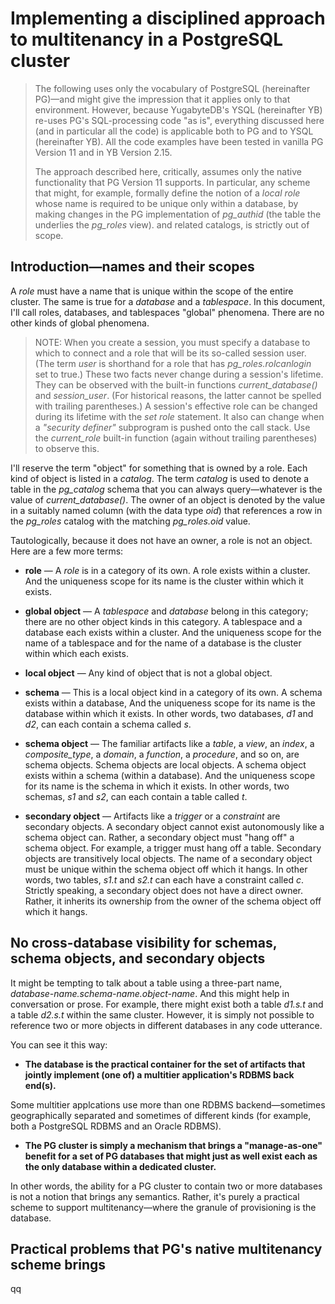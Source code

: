 # Implementing a disciplined approach to multitenancy in a PostgreSQL cluster

>  The following uses only the vocabulary of PostgreSQL (hereinafter PG)—and might give the impression that it applies only to that environment. However, because YugabyteDB's YSQL (hereinafter YB) re-uses PG's SQL-processing code "as is", everything discussed here (and in particular all the code) is applicable both to PG and to YSQL (hereinafter YB). All the code examples have been tested in vanilla PG Version 11 and in YB Version 2.15.
>
> The approach described here, critically, assumes only the native functionality that PG Version 11 supports. In particular, any scheme that might, for example, formally define the notion of a _local role_ whose name is required to be unique only within a database, by making changes in the PG implementation of _pg_authid_ (the table the underlies the _pg_roles_ view). and related catalogs, is strictly out of scope.

## Introduction—names and their scopes

A _role_ must have a name that is unique within the scope of the entire cluster. The same is true for a _database_ and a _tablespace_. In this document, I'll call roles, databases, and tablespaces "global" phenomena. There are no other kinds of global phenomena.

> NOTE: When you create a session, you must specify a database to which to connect and a role that will be its so-called session user. (The term _user_ is shorthand for a role that has _pg_roles.rolcanlogin_ set to true.) These two facts never change during a session's lifetime. They can be observed with the built-in functions _current_database()_ and _session_user_. (For historical reasons, the latter cannot be spelled with trailing parentheses.) A session's effective role can be changed during its lifetime with the _set role_ statement. It also can change when a _"security definer"_ subprogram is pushed onto the call stack. Use the _current_role_ built-in function (again without trailing parentheses) to observe this.

I'll reserve the term "object" for something that is owned by a role. Each kind of object is listed in a _catalog_. The term _catalog_ is used to denote a table in the _pg_catalog_ schema that you can always query—whatever is the value of _current_database()_. The owner of an object is denoted by the value in a suitably named column (with the data type _oid_) that references a row in the _pg_roles_ catalog with the matching _pg_roles.oid_ value.

Tautologically, because it does not have an owner, a role is not an object. Here are a few more terms:

- **role** — A _role_ is in a category of its own. A role exists within a cluster. And the uniqueness scope for its name is the cluster within which it exists.

- **global object** — A _tablespace_ and _database_ belong in this category; there are no other object kinds in this category. A tablespace and a database each exists within a cluster. And the uniqueness scope for the name of a tablespace and for the name of a database is the cluster within which each exists.
- **local object** — Any kind of object that is not a global object. 
- **schema** — This is a local object kind in a category of its own. A schema exists within a database, And the uniqueness scope for its name is the database within which it exists. In other words, two databases, _d1_ and _d2_, can each contain a schema called _s_.
- **schema object** — The familiar artifacts like a _table_, a _view_, an _index_, a _composite_type_, a _domain_, a _function_, a _procedure_, and so on, are schema objects. Schema objects are local objects. A schema object exists within a schema (within a database). And the uniqueness scope for its name is the schema in which it exists. In other words, two schemas, _s1_ and _s2_, can each contain a table called _t_.
- **secondary object** — Artifacts like a _trigger_ or a _constraint_ are secondary objects. A secondary object cannot exist autonomously like a schema object can. Rather, a secondary object must "hang off" a schema object. For example, a trigger must hang off a table. Secondary objects are transitively local objects. The name of  a secondary object must be unique within the schema object off which it hangs. In other words, two tables, _s1.t_ and _s2.t_ can each have a constraint called _c_. Strictly speaking, a secondary object does not have a direct owner. Rather, it inherits its ownership from the owner of the schema object off which it hangs.

## No cross-database visibility for schemas, schema objects, and secondary objects

It might be tempting to talk about a table using a three-part name, _database-name.schema-name.object-name_. And this might help in conversation or prose. For example, there might exist both a table  _d1.s.t_ and a table  _d2.s.t_ within the same cluster. However, it is simply not possible to reference two or more objects in different databases in any code utterance.

You can see it this way:

* **The database is the practical container for the set of artifacts that jointly implement (one of) a multitier application's RDBMS back end(s).**

Some multitier applcations use more than one RDBMS backend—sometimes geographically separated and sometimes of different kinds (for example, both a PostgreSQL RDBMS and an Oracle RDBMS).

* **The PG cluster is simply a mechanism that brings a "manage-as-one" benefit for a set of PG databases that might just as well exist each as the only database within a dedicated cluster.**

In other words, the ability for a PG cluster to contain two or more databases is not a notion that brings any semantics. Rather, it's purely a practical scheme to support multitenancy—where the granule of provisioning is the database.

## Practical problems that PG's native multitenancy scheme brings

qq




